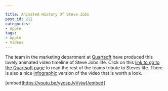 ```yaml
---

title: Animated History Of Steve Jobs
post_id: 212
categories: 
- Apple
tags:
- Apple
- Videos
---
```


The team in the marketing department at 
[Quartsoft](http://quartsoft.com) have produced this lovely animated video timeline of Steve Jobs life. Click on this 
[link to go to the Quartsoft page](http://quartsoft.com/blog/201510/animated-biography-steve-jobs) to read the rest of the teams tribute to Steves life. There is also a nice 
[infographic](http://quartsoft.com/sites/default/files/steve-jobs-biography-infographic-s.jpg) version of the video that is worth a look.

[embed]https://youtu.be/yyospJyVyjw[/embed]